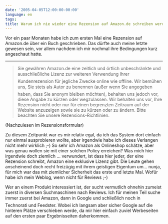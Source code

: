 ```yaml
---
date: '2005-04-05T12:00:00-00:00'
language: en
tags:
title: Warum ich nie wieder eine Rezension auf Amazon.de schreiben werde
---
```



Vor ein paar Monaten habe ich zum ersten Mal eine Rezension auf Amazon.de über ein Buch geschrieben. Das dürfte auch meine letzte gewesen sein, vor allem nachdem ich mir nochmal ihre Bedingungen kurz angeschaut hatte.

-------------------------------



<blockquote>Sie gewähren Amazon.de eine zeitlich und örtlich unbeschränkte und ausschließliche Lizenz zur weiteren Verwendung Ihrer Kundenrezension für jegliche Zwecke online wie offline. Wir bemühen uns, Sie stets als Autor zu benennen (außer wenn Sie angegeben haben, dass Sie anonym bleiben möchten), behalten uns jedoch vor, diese Angabe zu kürzen oder wegzulassen. Wir behalten uns vor, Ihre Rezension nicht oder nur für einen begrenzten Zeitraum auf der Website anzuzeigen sowie sie zu kürzen oder zu ändern. Bitte beachten Sie unsere Rezensions-Richtlinien.</blockquote>
(Nachzulesen im Rezensionsformular)

Zu diesem Zeitpunkt war es mir relativ egal, da ich das System dort einfach nur einmal ausprobieren wollte, aber irgendwie habe ich dieses Verlangen nicht mehr wirklich ;-) So sehr ich Amazon als Onlineshop schätze, aber was genau wollen sie mit einer solchen Policy erreichen? Was mich hier irgendwie doch ziemlich ... verwundert, ist dass hier jeder, der eine Rezension schreibt, Amazon eine exklusive Lizenz gibt. Die Leute gehen anscheinend doch recht freizügig mit ihrem geistigen Eigentum um... nunja, für mich war das mit ziemlicher Sicherheit das erste und letzte Mal. Wofür habe ich mein Weblog, wenn nicht für Reviews ;-) 

Wer an einem Produkt interessiert ist, der sucht vermutlich ohnehin zumeist zuerst in diversen Suchmaschinen nach Reviews. Ich für meinen Teil suche immer zuerst bei Amazon, dann in Google und schließlich noch in Technorati und Feedster. Wobei ich langsam aber sicher Google auf die hinteren Plätze verschieben werde, da mir hier einfach zuviel Werbeseiten auf den ersten paar Ergebnisseiten daherkommen.